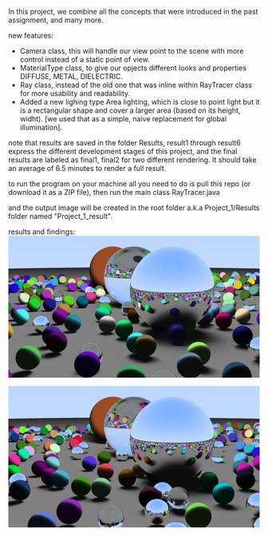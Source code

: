 In this project, we combine all the concepts that were introduced in the past assignment, and many more.

new features:
- Camera class, this will handle our view point to the scene with more control instead of a static point of view.
- MaterialType class, to give our opjects different looks and properties DIFFUSE, METAL, DIELECTRIC.
- Ray class, instead of the old one that was inline within RayTracer class for more usability and readability.
- Added a new lighing type Area lighting, which is close to point light but it is a rectangular shape and cover
a larger area (based on its height, widht). [we used that as a simple, naive replacement for global illumination].


note that results are saved in the folder Results, result1 through result6 express the different development stages of this project,
and the final results are labeled as final1, final2 for two different rendering. It should take an average of 6.5 minutes to render a full result. 

to run the program on your machine all you need to do is pull this repo (or download it as a ZIP file), then run the main class RayTracer.java

and the output image will be created in the root folder a.k.a Project_1/Results folder named "Project_1_result".

results and findings:
![randomized result #1](Results/Project_1_result_final1.png) 

![randomized result #2](Results/Project_1_result_final2.png)